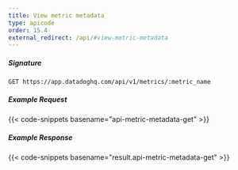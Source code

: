 ```yaml
---
title: View metric metadata
type: apicode
order: 15.4
external_redirect: /api/#view-metric-metadata
---
```


##### Signature
`GET https://app.datadoghq.com/api/v1/metrics/:metric_name`
##### Example Request
{{< code-snippets basename="api-metric-metadata-get" >}}
##### Example Response
{{< code-snippets basename="result.api-metric-metadata-get" >}}
